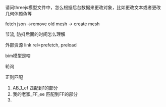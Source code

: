 
请问threejs模型文件中，怎么根据后台数据来更改对象，比如更改文本或者更改几何体颜色等

fetch json ->remove old mesh -> create mesh





节流, 防抖后面的时间怎么理解



外部资源 link rel=prefetch, preload



bim模型是啥



轮询



正则匹配

1. AB_1_ef 匹配到1的部分
2. 我的老家_FF_ee 匹配到FF的部分
3. 